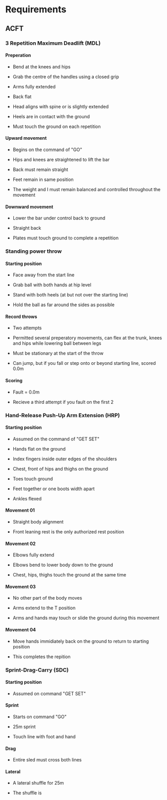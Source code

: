 # Requirements

## ACFT

### 3 Repetition Maximum Deadlift (MDL)

#### Preperation

- Bend at the knees and hips 

- Grab the centre of the handles using a closed grip

- Arms fully extended

- Back flat

- Head aligns with spine or is slightly extended

- Heels are in contact with the ground

- Must touch the ground on each repetition

#### Upward movement

- Begins on the command of "GO"

- Hips and knees are straightened to lift the bar

- Back must remain straight

- Feet remain in same position

- The weight and I must remain balanced and controlled throughout the movement

#### Downward movement

- Lower the bar under control back to ground

- Straight back

- Plates must touch ground to complete a repetition

### Standing power throw

#### Starting position

- Face away from the start line

- Grab ball with both hands at hip level

- Stand with both heels (at but not over the starting line)

- Hold the ball as far around the sides as possible

#### Record throws

- Two attempts

- Permitted several preperatory movements, can flex at the trunk, knees and hips while lowering ball between legs

- Must be stationary at the start of the throw

- Can jump, but if you fall or step onto or beyond starting line, scored 0.0m

#### Scoring

- Fault = 0.0m 

- Recieve a third attempt if you fault on the first 2

### Hand-Release Push-Up Arm Extension (HRP)

#### Starting position

- Assumed on the command of "GET SET"

- Hands flat on the ground

- Index fingers inside outer edges of the shoulders

- Chest, front of hips and thighs on the ground

- Toes touch ground

- Feet together or one boots width apart

- Ankles flexed

#### Movement 01

- Straight body alignment

- Front leaning rest is the only authorized rest position

#### Movement 02

- Elbows fully extend

- Elbows bend to lower body down to the ground

- Chest, hips, thighs touch the ground at the same time

#### Movement 03

- No other part of the body moves

- Arms extend to the T position

- Arms and hands may touch or slide the ground during this movement

#### Movement 04

- Move hands immidiately back on the ground to return to starting position

- This completes the repition

### Sprint-Drag-Carry (SDC)

#### Starting position

- Assumed on command "GET SET"

#### Sprint

- Starts on command "GO"

- 25m sprint

- Touch line with foot and hand

#### Drag

- Entire sled must cross both lines

#### Lateral

- A lateral shuffle for 25m

- The shuffle is 
